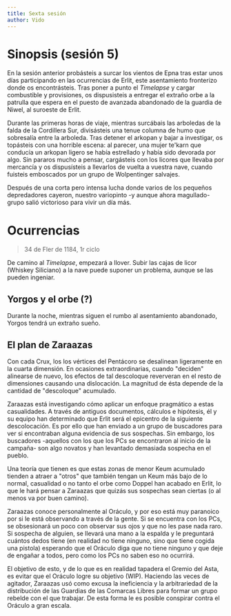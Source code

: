 ```yaml
---
title: Sexta sesión
author: Vido
---
```


# Sinopsis (sesión 5)

En la sesión anterior probásteis a surcar los vientos de Epna tras estar unos días participando en las ocurrencias de Erlit, este asentamiento fronterizo donde os encontrásteis. Tras poner a punto el _Timelapse_ y cargar combustible y provisiones, os dispusisteis a entregar el extraño orbe a la patrulla que espera en el puesto de avanzada abandonado de la guardia de Niwel, al suroeste de Erlit.

Durante las primeras horas de viaje, mientras surcábais las arboledas de la falda de la Cordillera Sur, divisásteis una tenue columna de humo que sobresalía entre la arboleda. Tras detener el arkopan y bajar a investigar, os topásteis con una horrible escena: al parecer, una mujer te'karn que conducía un arkopan ligero se había estrellado y había sido devorada por algo. Sin pararos mucho a pensar, cargásteis con los licores que llevaba por mercancía y os dispusísteis a llevarlos de vuelta a vuestra nave, cuando fuisteis emboscados por un grupo de Wolpentinger salvajes.

Después de una corta pero intensa lucha donde varios de los pequeños depredadores cayeron, nuestro variopinto -y aunque ahora magullado- grupo salió victorioso para vivir un día más.

# Ocurrencias

> 34 de Fler de 1184, 1r ciclo

De camino al _Timelapse_, empezará a llover. Subir las cajas de licor (Whiskey Siliciano) a la nave puede suponer un problema, aunque se las pueden ingeniar.

## Yorgos y el orbe (?)

Durante la noche, mientras siguen el rumbo al asentamiento abandonado, Yorgos tendrá un extraño sueño.

## El plan de Zaraazas

Con cada Crux, los los vértices del Pentácoro se desalinean ligeramente en la cuarta dimensión. En ocasiones extraordinarias, cuando "deciden" alinearse de nuevo, los efectos de tal descoloque reververan en el resto de dimensiones causando una dislocación. La magnitud de ésta depende de la cantidad de "descoloque" acumulado.

Zaraazas está investigando cómo aplicar un enfoque pragmático a estas casualidades. A través de antiguos documentos, cálculos e hipótesis, él y su equipo han determinado que Erlit será el epicentro de la siguiente descolocación. Es por ello que han enviado a un grupo de buscadores para ver si encontraban alguna evidencia de sus sospechas. Sin embargo, los buscadores -aquellos con los que los PCs se encontraron al inicio de la campaña- son algo novatos y han levantado demasiada sospecha en el pueblo.

Una teoría que tienen es que estas zonas de menor Keum acumulado tienden a atraer a "otros" que también tengan un Keum más bajo de lo normal, casualidad o no tanto el orbe como Doppel han acabado en Erlit, lo que le hará pensar a Zaraazas que quizás sus sospechas sean ciertas (o al menos va por buen camino).

Zaraazas conoce personalmente al Oráculo, y por eso está muy paranoico por si le está observando a través de la gente. Si se encuentra con los PCs, se obsesionará un poco con observar sus ojos y que no les pase nada raro. Si sospecha de alguien, se llevará una mano a la espalda y le preguntará cuántos dedos tiene (en realidad no tiene ninguno, sino que tiene cogida una pistola) esperando que el Oráculo diga que no tiene ninguno y que deje de engañar a todos, pero como los PCs no saben eso no ocurrirá.

El objetivo de esto, y de lo que es en realidad tapadera el Gremio del Asta, es evitar que el Oráculo logre su objetivo (WIP). Haciendo las veces de agitador, Zaraazas usó como excusa la ineficiencia y la arbitrariedad de la distribución de las Guardias de las Comarcas Libres para formar un grupo rebelde con el que trabajar. De esta forma le es posible conspirar contra el Oráculo a gran escala.
